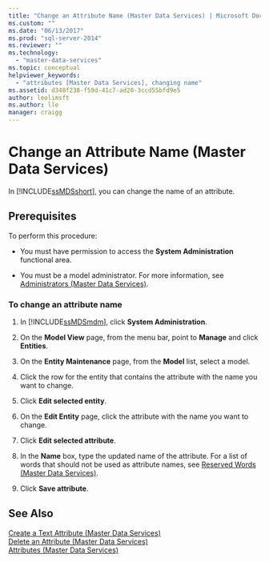 ```yaml
---
title: "Change an Attribute Name (Master Data Services) | Microsoft Docs"
ms.custom: ""
ms.date: "06/13/2017"
ms.prod: "sql-server-2014"
ms.reviewer: ""
ms.technology: 
  - "master-data-services"
ms.topic: conceptual
helpviewer_keywords: 
  - "attributes [Master Data Services], changing name"
ms.assetid: d348f238-f59d-41c7-ad20-3ccd55bfd9e5
author: leolimsft
ms.author: lle
manager: craigg
---
```

# Change an Attribute Name (Master Data Services)
  In [!INCLUDE[ssMDSshort](../includes/ssmdsshort-md.md)], you can change the name of an attribute.  
  
## Prerequisites  
 To perform this procedure:  
  
-   You must have permission to access the **System Administration** functional area.  
  
-   You must be a model administrator. For more information, see [Administrators &#40;Master Data Services&#41;](administrators-master-data-services.md).  
  
### To change an attribute name  
  
1.  In [!INCLUDE[ssMDSmdm](../includes/ssmdsmdm-md.md)], click **System Administration**.  
  
2.  On the **Model View** page, from the menu bar, point to **Manage** and click **Entities**.  
  
3.  On the **Entity Maintenance** page, from the **Model** list, select a model.  
  
4.  Click the row for the entity that contains the attribute with the name you want to change.  
  
5.  Click **Edit selected entity**.  
  
6.  On the **Edit Entity** page, click the attribute with the name you want to change.  
  
7.  Click **Edit selected attribute**.  
  
8.  In the **Name** box, type the updated name of the attribute. For a list of words that should not be used as attribute names, see [Reserved Words &#40;Master Data Services&#41;](reserved-words-master-data-services.md).  
  
9. Click **Save attribute**.  
  
## See Also  
 [Create a Text Attribute &#40;Master Data Services&#41;](create-a-text-attribute-master-data-services.md)   
 [Delete an Attribute &#40;Master Data Services&#41;](delete-an-attribute-master-data-services.md)   
 [Attributes &#40;Master Data Services&#41;](attributes-master-data-services.md)  
  
  

